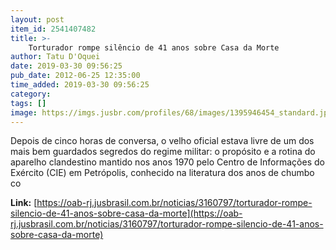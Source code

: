 ```yaml
---
layout: post
item_id: 2541407482
title: >-
    Torturador rompe silêncio de 41 anos sobre Casa da Morte
author: Tatu D'Oquei
date: 2019-03-30 09:56:25
pub_date: 2012-06-25 12:35:00
time_added: 2019-03-30 09:56:25
category: 
tags: []
image: https://imgs.jusbr.com/profiles/68/images/1395946454_standard.jpg
---
```


Depois de cinco horas de conversa, o velho oficial estava livre de um dos mais bem guardados segredos do regime militar: o propósito e a rotina do aparelho clandestino mantido nos anos 1970 pelo Centro de Informações do Exército (CIE) em Petrópolis, conhecido na literatura dos anos de chumbo co

**Link:** [https://oab-rj.jusbrasil.com.br/noticias/3160797/torturador-rompe-silencio-de-41-anos-sobre-casa-da-morte](https://oab-rj.jusbrasil.com.br/noticias/3160797/torturador-rompe-silencio-de-41-anos-sobre-casa-da-morte)

